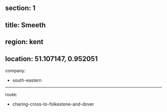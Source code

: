 section: 1
----
title: Smeeth
----
region: kent
----
location: 51.107147, 0.952051
----
company:
- south-eastern
----
route:
- charing-cross-to-folkestone-and-dover
